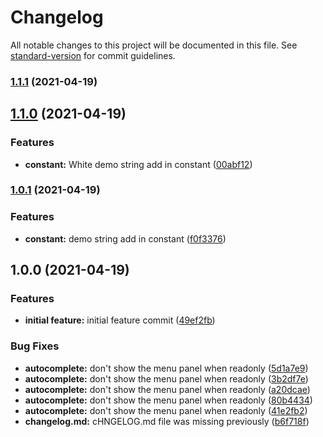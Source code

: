 # Changelog

All notable changes to this project will be documented in this file. See [standard-version](https://github.com/conventional-changelog/standard-version) for commit guidelines.

### [1.1.1](https://github.com/W3-Anjan/RxJavaTutorial/compare/v1.1.0...v1.1.1) (2021-04-19)

## [1.1.0](https://github.com/W3-Anjan/RxJavaTutorial/compare/v1.0.1...v1.1.0) (2021-04-19)


### Features

* **constant:** White demo string add in constant ([00abf12](https://github.com/W3-Anjan/RxJavaTutorial/commit/00abf1211dd7cc3d651ff408c0b17da78b7022c9))

### [1.0.1](https://github.com/W3-Anjan/RxJavaTutorial/compare/v1.0.0...v1.0.1) (2021-04-19)


### Features

* **constant:** demo string add in constant ([f0f3376](https://github.com/W3-Anjan/RxJavaTutorial/commit/f0f3376c635b48cef83fa60685368b969f25d65f))

## 1.0.0 (2021-04-19)


### Features

* **initial feature:** initial feature commit ([49ef2fb](https://github.com/W3-Anjan/RxJavaTutorial/commit/49ef2fb4ca764a143c4bab31dab4a0f6124e5b6b))


### Bug Fixes

* **autocomplete:** don't show the menu panel when readonly ([5d1a7e9](https://github.com/W3-Anjan/RxJavaTutorial/commit/5d1a7e9a70babd1cb7229e8ea96288547e3b8cb4))
* **autocomplete:** don't show the menu panel when readonly ([3b2df7e](https://github.com/W3-Anjan/RxJavaTutorial/commit/3b2df7e10c91d252f7da0d0a6e85a4f365c3751c))
* **autocomplete:** don't show the menu panel when readonly ([a20dcae](https://github.com/W3-Anjan/RxJavaTutorial/commit/a20dcae0a0fad2e0f20f0fcae531cf32e5dc4d9a))
* **autocomplete:** don't show the menu panel when readonly ([80b4434](https://github.com/W3-Anjan/RxJavaTutorial/commit/80b4434fc4cc5934712459c8488852989a5fbc41))
* **autocomplete:** don't show the menu panel when readonly ([41e2fb2](https://github.com/W3-Anjan/RxJavaTutorial/commit/41e2fb2f2ab0942d02d218cce7711299e3c0cd55))
* **changelog.md:** cHNGELOG.md file was missing previously ([b6f718f](https://github.com/W3-Anjan/RxJavaTutorial/commit/b6f718f1e26d06dbed8c108172dcae81667b7917))
